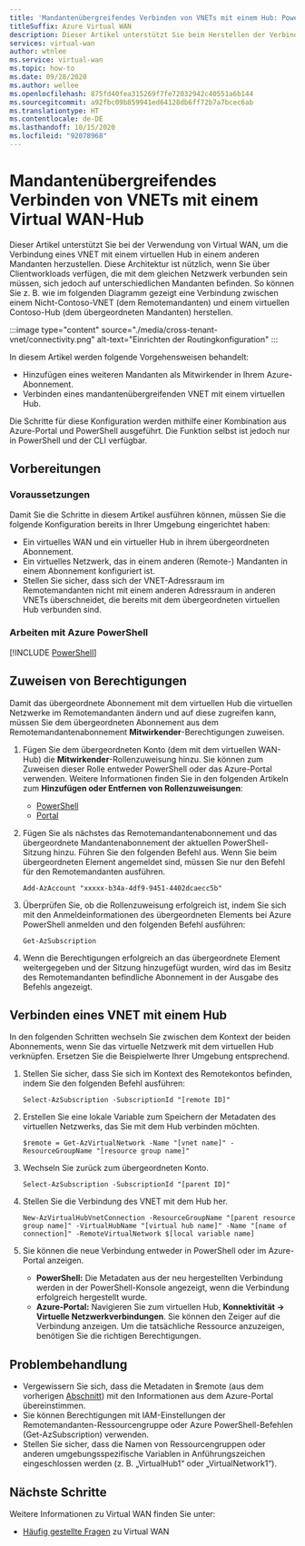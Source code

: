 ```yaml
---
title: 'Mandantenübergreifendes Verbinden von VNETs mit einem Hub: PowerShell'
titleSuffix: Azure Virtual WAN
description: Dieser Artikel unterstützt Sie beim Herstellen der Verbindung mandantenübergreifender VNETs mit einem virtuellen Hub mithilfe von PowerShell.
services: virtual-wan
author: wtnlee
ms.service: virtual-wan
ms.topic: how-to
ms.date: 09/28/2020
ms.author: wellee
ms.openlocfilehash: 875fd40fea315269f7fe72032942c40551a6b144
ms.sourcegitcommit: a92fbc09b859941ed64128db6ff72b7a7bcec6ab
ms.translationtype: HT
ms.contentlocale: de-DE
ms.lasthandoff: 10/15/2020
ms.locfileid: "92078968"
---
```

# <a name="connect-cross-tenant-vnets-to-a-virtual-wan-hub"></a>Mandantenübergreifendes Verbinden von VNETs mit einem Virtual WAN-Hub

Dieser Artikel unterstützt Sie bei der Verwendung von Virtual WAN, um die Verbindung eines VNET mit einem virtuellen Hub in einem anderen Mandanten herzustellen. Diese Architektur ist nützlich, wenn Sie über Clientworkloads verfügen, die mit dem gleichen Netzwerk verbunden sein müssen, sich jedoch auf unterschiedlichen Mandanten befinden. So können Sie z. B. wie im folgenden Diagramm gezeigt eine Verbindung zwischen einem Nicht-Contoso-VNET (dem Remotemandanten) und einem virtuellen Contoso-Hub (dem übergeordneten Mandanten) herstellen.

:::image type="content" source="./media/cross-tenant-vnet/connectivity.png" alt-text="Einrichten der Routingkonfiguration" :::

In diesem Artikel werden folgende Vorgehensweisen behandelt:

* Hinzufügen eines weiteren Mandanten als Mitwirkender in Ihrem Azure-Abonnement.
* Verbinden eines mandantenübergreifenden VNET mit einem virtuellen Hub.

Die Schritte für diese Konfiguration werden mithilfe einer Kombination aus Azure-Portal und PowerShell ausgeführt. Die Funktion selbst ist jedoch nur in PowerShell und der CLI verfügbar.

## <a name="before-you-begin"></a>Vorbereitungen

### <a name="prerequisites"></a>Voraussetzungen

Damit Sie die Schritte in diesem Artikel ausführen können, müssen Sie die folgende Konfiguration bereits in Ihrer Umgebung eingerichtet haben:

* Ein virtuelles WAN und ein virtueller Hub in ihrem übergeordneten Abonnement.
* Ein virtuelles Netzwerk, das in einem anderen (Remote-) Mandanten in einem Abonnement konfiguriert ist.
* Stellen Sie sicher, dass sich der VNET-Adressraum im Remotemandanten nicht mit einem anderen Adressraum in anderen VNETs überschneidet, die bereits mit dem übergeordneten virtuellen Hub verbunden sind.

### <a name="working-with-azure-powershell"></a>Arbeiten mit Azure PowerShell

[!INCLUDE [PowerShell](../../includes/vpn-gateway-cloud-shell-powershell.md)]

## <a name="assign-permissions"></a><a name="rights"></a>Zuweisen von Berechtigungen

Damit das übergeordnete Abonnement mit dem virtuellen Hub die virtuellen Netzwerke im Remotemandanten ändern und auf diese zugreifen kann, müssen Sie dem übergeordneten Abonnement aus dem Remotemandantenabonnement **Mitwirkender**-Berechtigungen zuweisen.

1. Fügen Sie dem übergeordneten Konto (dem mit dem virtuellen WAN-Hub) die **Mitwirkender**-Rollenzuweisung hinzu. Sie können zum Zuweisen dieser Rolle entweder PowerShell oder das Azure-Portal verwenden. Weitere Informationen finden Sie in den folgenden Artikeln zum **Hinzufügen oder Entfernen von Rollenzuweisungen**:

   * [PowerShell](../role-based-access-control/role-assignments-powershell.md)
   * [Portal](../role-based-access-control/role-assignments-portal.md)

1. Fügen Sie als nächstes das Remotemandantenabonnement und das übergeordnete Mandantenabonnement der aktuellen PowerShell-Sitzung hinzu. Führen Sie den folgenden Befehl aus. Wenn Sie beim übergeordneten Element angemeldet sind, müssen Sie nur den Befehl für den Remotemandanten ausführen.

   ```azurepowershell-interactive
   Add-AzAccount "xxxxx-b34a-4df9-9451-4402dcaecc5b"
   ```

1. Überprüfen Sie, ob die Rollenzuweisung erfolgreich ist, indem Sie sich mit den Anmeldeinformationen des übergeordneten Elements bei Azure PowerShell anmelden und den folgenden Befehl ausführen:

   ```azurepowershell-interactive
   Get-AzSubscription
   ```

1. Wenn die Berechtigungen erfolgreich an das übergeordnete Element weitergegeben und der Sitzung hinzugefügt wurden, wird das im Besitz des Remotemandanten befindliche Abonnement in der Ausgabe des Befehls angezeigt.

## <a name="connect-vnet-to-hub"></a><a name="connect"></a>Verbinden eines VNET mit einem Hub

In den folgenden Schritten wechseln Sie zwischen dem Kontext der beiden Abonnements, wenn Sie das virtuelle Netzwerk mit dem virtuellen Hub verknüpfen. Ersetzen Sie die Beispielwerte Ihrer Umgebung entsprechend.

1. Stellen Sie sicher, dass Sie sich im Kontext des Remotekontos befinden, indem Sie den folgenden Befehl ausführen:

   ```azurepowershell-interactive
   Select-AzSubscription -SubscriptionId "[remote ID]"
   ```

1. Erstellen Sie eine lokale Variable zum Speichern der Metadaten des virtuellen Netzwerks, das Sie mit dem Hub verbinden möchten.

   ```azurepowershell-interactive
   $remote = Get-AzVirtualNetwork -Name "[vnet name]" -ResourceGroupName "[resource group name]"
   ```

1. Wechseln Sie zurück zum übergeordneten Konto.

   ```azurepowershell-interactive
   Select-AzSubscription -SubscriptionId "[parent ID]"
   ```

1. Stellen Sie die Verbindung des VNET mit dem Hub her.

   ```azurepowershell-interactive
   New-AzVirtualHubVnetConnection -ResourceGroupName "[parent resource group name]" -VirtualHubName "[virtual hub name]" -Name "[name of connection]" -RemoteVirtualNetwork $[local variable name]
   ```

1. Sie können die neue Verbindung entweder in PowerShell oder im Azure-Portal anzeigen.

   * **PowerShell:** Die Metadaten aus der neu hergestellten Verbindung werden in der PowerShell-Konsole angezeigt, wenn die Verbindung erfolgreich hergestellt wurde.
   * **Azure-Portal:** Navigieren Sie zum virtuellen Hub, **Konnektivität -> Virtuelle Netzwerkverbindungen**. Sie können den Zeiger auf die Verbindung anzeigen. Um die tatsächliche Ressource anzuzeigen, benötigen Sie die richtigen Berechtigungen.
   
## <a name="troubleshooting"></a><a name="troubleshoot"></a>Problembehandlung

* Vergewissern Sie sich, dass die Metadaten in $remote (aus dem vorherigen [Abschnitt](#connect)) mit den Informationen aus dem Azure-Portal übereinstimmen.
* Sie können Berechtigungen mit IAM-Einstellungen der Remotemandanten-Ressourcengruppe oder Azure PowerShell-Befehlen (Get-AzSubscription) verwenden.
* Stellen Sie sicher, dass die Namen von Ressourcengruppen oder anderen umgebungsspezifische Variablen in Anführungszeichen eingeschlossen werden (z. B. „VirtualHub1“ oder „VirtualNetwork1“).

## <a name="next-steps"></a>Nächste Schritte

Weitere Informationen zu Virtual WAN finden Sie unter:

* [Häufig gestellte Fragen](virtual-wan-faq.md) zu Virtual WAN
